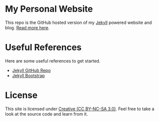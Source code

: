 # My Personal Website #
This repo is the GitHub hosted version of my [Jekyll](https://github.com/mojombo/jekyll) powered website and blog. [Read more here](http://juristr.com/blog/2012/09/im-relocating-my-domain-site-and-blog/).

# Useful References #
Here are some useful references to get started.

- [Jekyll GitHub Repo](https://github.com/mojombo/jekyll)
- [Jekyll Bootstrap](http://jekyllbootstrap.com)

# License
This site is licensed under [Creative (CC BY-NC-SA 3.0)](http://creativecommons.org/licenses/by-nc-sa/3.0/). Feel free to take a look at the source code and learn from it.
